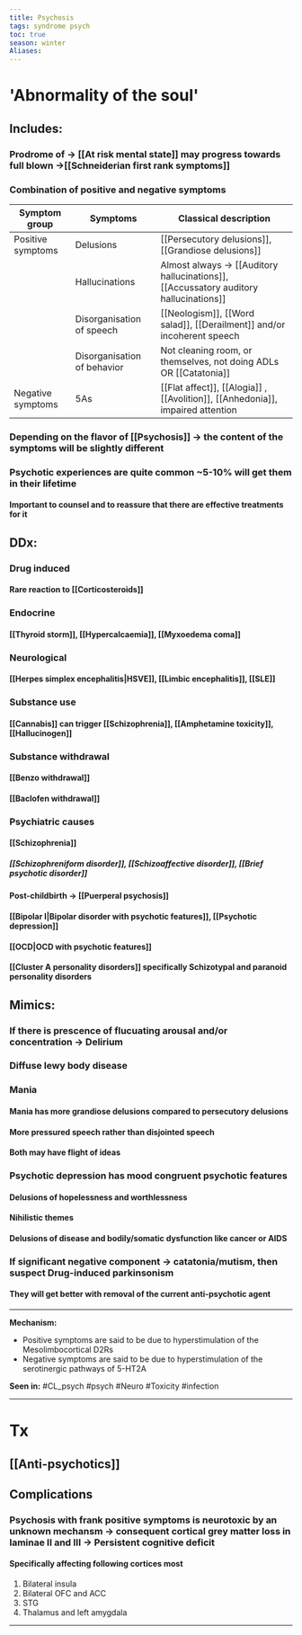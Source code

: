 ```yaml
---
title: Psychosis
tags: syndrome psych 
toc: true
season: winter
Aliases:
---
```

# 'Abnormality of the soul'
## Includes:
### Prodrome of -> [[At risk mental state]] may progress towards full blown ->[[Schneiderian first rank symptoms]]
### Combination of positive and negative symptoms 

| Symptom group     | Symptoms                    | Classical description                                                                 |
| ----------------- | --------------------------- | ------------------------------------------------------------------------------------- |
| Positive symptoms | Delusions                   | [[Persecutory delusions]], [[Grandiose delusions]]                                    |
|                   | Hallucinations              | Almost always -> [[Auditory hallucinations]], [[Accussatory auditory hallucinations]] |
|                   | Disorganisation of speech   | [[Neologism]], [[Word salad]], [[Derailment]] and/or incoherent speech                |
|                   | Disorganisation of behavior | Not cleaning room, or themselves, not doing ADLs OR [[Catatonia]]                     |
| Negative symptoms | 5As                         | [[Flat affect]], [[Alogia]] , [[Avolition]], [[Anhedonia]], impaired attention        |

### Depending on the flavor of [[Psychosis]] -> the content of the symptoms will be slightly different
### Psychotic experiences are quite common ~5-10% will get them in their lifetime
####  Important to counsel and to reassure that there are effective treatments for it 
## DDx:
### Drug induced
#### Rare reaction to [[Corticosteroids]]
### Endocrine 
#### [[Thyroid storm]], [[Hypercalcaemia]], [[Myxoedema coma]]
### Neurological
#### [[Herpes simplex encephalitis|HSVE]], [[Limbic encephalitis]], [[SLE]]
### Substance use
#### [[Cannabis]] can trigger [[Schizophrenia]], [[Amphetamine toxicity]], [[Hallucinogen]]
### Substance withdrawal
#### [[Benzo withdrawal]]
#### [[Baclofen withdrawal]]
### Psychiatric causes 
#### [[Schizophrenia]]
##### [[Schizophreniform disorder]], [[Schizoaffective disorder]], [[Brief psychotic disorder]]
#### Post-childbirth -> [[Puerperal psychosis]]
#### [[Bipolar I|Bipolar disorder with psychotic features]], [[Psychotic depression]]
#### [[OCD|OCD with psychotic features]]
#### [[Cluster A personality disorders]] specifically Schizotypal and paranoid personality disorders
## Mimics:
### If there is prescence of flucuating arousal and/or concentration -> Delirium 
### Diffuse lewy body disease
### Mania
#### Mania has more grandiose delusions compared to persecutory delusions
#### More pressured speech rather than disjointed speech
#### Both may have flight of ideas
### Psychotic depression has mood congruent psychotic features
#### Delusions of hopelessness and worthlessness
#### Nihilistic themes
#### Delusions of disease and bodily/somatic dysfunction like cancer or AIDS
### If significant negative component -> catatonia/mutism, then suspect Drug-induced parkinsonism 
#### They will get better with removal of the current anti-psychotic agent


---
**Mechanism:**
- Positive symptoms are said to be due to hyperstimulation of the Mesolimbocortical D2Rs
- Negative symptoms are said to be due to hyperstimulation of the serotinergic pathways of 5-HT2A

**Seen in:** #CL_psych #psych  #Neuro #Toxicity #infection 

---
# Tx
## [[Anti-psychotics]]
## Complications
### Psychosis with frank positive symptoms is neurotoxic by an unknown mechansm -> consequent cortical grey matter loss in laminae II and III -> Persistent cognitive deficit
#### Specifically affecting following cortices most
1. Bilateral insula
2. Bilateral OFC and ACC
3. STG
4. Thalamus and left amygdala

---


